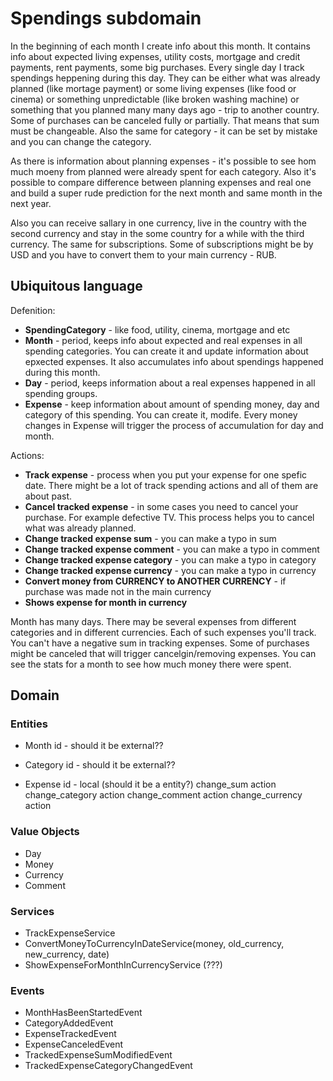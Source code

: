 # Spendings subdomain

In the beginning of each month I create info about this month. It contains info about expected living expenses, utility costs, mortgage and credit payments, rent payments, some big purchases. Every single day I track spendings heppening during this day. They can be either what was already planned (like mortage payment) or some living expenses (like food or cinema) or something unpredictable (like broken washing machine) or something that you planned many many days ago - trip to another country. Some of purchases can be canceled fully or partially. That means that sum must be changeable. Also the same for category - it can be set by mistake and you can change the category.

As there is information about planning expenses - it's possible to see hom much moeny from planned were already spent for each category. Also it's possible to compare difference between planning expenses and real one and build a super rude prediction for the next month and same month in the next year.

Also you can receive sallary in one currency, live in the country with the second currency and stay in the some country for a while with the third currency. The same for subscriptions. Some of subscriptions might be by USD and you have to convert them to your main currency - RUB. 


## Ubiquitous language

Defenition: 
- **SpendingCategory** - like food, utility, cinema, mortgage and etc
- **Month** - period, keeps info about expected and real expenses in all spending categories. You can create it and update information about epxected expenses. It also accumulates info about spendings happened during this month. 
- **Day** - period, keeps information about a real expenses happened in all spending groups. 
- **Expense** - keep information about amount of spending money, day and category of this spending. You can create it, modife. Every money changes in Expense will trigger the process of accumulation for day and month. 

Actions: 
- **Track expense** - process when you put your expense for one spefic date. There might be a lot of track spending actions and all of them are about past.
- **Cancel tracked expense** - in some cases you need to cancel your purchase. For example defective TV. This process helps you to cancel what was already planned. 
- **Change tracked expense sum** - you can make a typo in sum
- **Change tracked expense comment** - you can make a typo in comment
- **Change tracked expense category** - you can make a typo in category
- **Change tracked expense currency** - you can make a typo in currency
- **Convert money from CURRENCY to ANOTHER CURRENCY** - if purchase was made not in the main currency
- **Shows expense for month in currency**


Month has many days. There may be several expenses from different categories and in different currencies. Each of such expenses you'll track. You can't have a negative sum in tracking expenses. Some of purchases might be canceled that will trigger cancelgin/removing expenses. You can see the stats for a month to see how much money there were spent.


## Domain

### Entities

- Month
  id - should it be external??

- Category
  id - should it be external??

- Expense
  id - local (should it be a entity?)
  change_sum action
  change_category action
  change_comment action
  change_currency action

### Value Objects

- Day
- Money
- Currency
- Comment

### Services

- TrackExpenseService
- ConvertMoneyToCurrencyInDateService(money, old_currency, new_currency, date)
- ShowExpenseForMonthInCurrencyService (???)

### Events

- MonthHasBeenStartedEvent
- CategoryAddedEvent
- ExpenseTrackedEvent
- ExpenseCanceledEvent
- TrackedExpenseSumModifiedEvent
- TrackedExpenseCategoryChangedEvent










